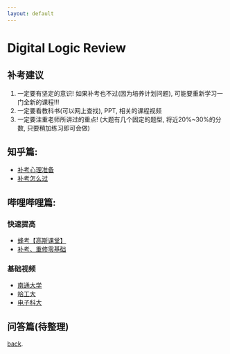 ```yaml
---
layout: default
---
```


# Digital Logic Review

## 补考建议
1.  一定要有坚定的意识! 如果补考也不过(因为培养计划问题), 可能要重新学习一门全新的课程!!!
2.  一定要看教科书(可以网上查找), PPT, 相关的课程视频
3.  一定要注重老师所讲过的重点! (大题有几个固定的题型, 将近20%~30%的分数, 只要稍加练习即可会做)

## 知乎篇: 
*   [补考心理准备](https://www.zhihu.com/question/48292692/answer/110105549)
*   [补考怎么过](https://www.zhihu.com/question/310607158)


## 哔哩哔哩篇:

###  快速提高
*   [蜂考【高斯课堂】](https://www.bilibili.com/video/BV1VJ411j7gp?p=4)
*   [补考、重修零基础](https://www.bilibili.com/video/BV1xJ41147f6?from=search&seid=15306117274110289915)

###  基础视频
*   [南通大学](https://www.bilibili.com/video/BV1Bb411Y77S?from=search&seid=12552556885908279098)
*   [哈工大](https://www.bilibili.com/video/BV1Ab411b71s?from=search&seid=12552556885908279098)
*   [电子科大](https://www.bilibili.com/video/BV1hE411a7zE?from=search&seid=12552556885908279098)


## 问答篇(待整理) 

[back](./another-page.html).